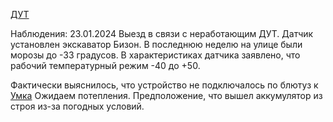 [ДУТ](../4.info/ДУТ.md)

Наблюдения:
23.01.2024
Выезд в связи с неработающим ДУТ.
Датчик установлен экскаватор Бизон. В последнюю неделю на улице были морозы до -33 градусов. В характеристиках датчика заявлено, что рабочий температурный режим -40 до +50.

Фактически выяснилось, что устройство не подключалось по блютуз к [Умка](umka310.md)
Ожидаем потепления. Предположение, что вышел аккумулятор из строя из-за погодных условий. 